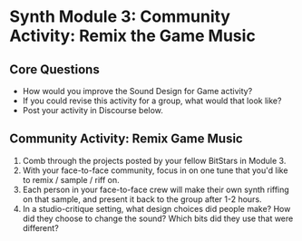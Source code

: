 
# Synth Module 3: Community Activity: Remix the Game Music

## Core Questions
- How would you improve the Sound Design for Game activity?
- If you could revise this activity for a group, what would that look like?
- Post your activity in Discourse below. 

## Community Activity: Remix Game Music

1. Comb through the projects posted by your fellow BitStars in Module 3. 
2. With your face-to-face community, focus in on one tune that you'd like to remix / sample / riff on.
3. Each person in your face-to-face crew will make their own synth riffing on that sample, and present it back to the group after 1-2 hours.
4. In a studio-critique setting, what design choices did people make? How did they choose to change the sound? Which bits did they use that were different?





 
